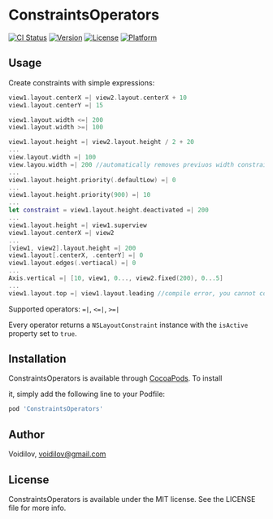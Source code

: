 # ConstraintsOperators 
[![CI Status](https://img.shields.io/travis/Voidilov/ConstraintsOperators.svg?style=flat)](https://cocoapods.org/pods/ConstraintsOperators)
[![Version](https://img.shields.io/cocoapods/v/ConstraintsOperators.svg?style=flat)](https://cocoapods.org/pods/ConstraintsOperators)
[![License](https://img.shields.io/cocoapods/l/ConstraintsOperators.svg?style=flat)](https://cocoapods.org/pods/ConstraintsOperators)
[![Platform](https://img.shields.io/cocoapods/p/ConstraintsOperators.svg?style=flat)](https://cocoapods.org/pods/ConstraintsOperators)

## Usage

Сreate constraints with simple expressions:

```swift
view1.layout.centerX =| view2.layout.centerX + 10
view1.layout.centerY =| 15

view1.layout.width <=| 200
view1.layout.width >=| 100

view1.layout.height =| view2.layout.height / 2 + 20
...
view.layout.width =| 100
view.layou.width =| 200 //automatically removes previuos width constraint
...
view1.layout.height.priority(.defaultLow) =| 0
...
view1.layout.height.priority(900) =| 10
...
let constraint = view1.layout.height.deactivated =| 200
...
view1.layout.height =| view1.superview
view1.layout.centerX =| view2
...
[view1, view2].layout.height =| 200
view1.layout[.centerX, .centerY] =| 0
view1.layout.edges(.vertiacal) =| 0
...
Axis.vertical =| [10, view1, 0..., view2.fixed(200), 0...5]
...
view1.layout.top =| view1.layout.leading //compile error, you cannot combine incompatible attributes
```

Supported operators: `=|`, `<=|`, `>=|`

Every operator returns a `NSLayoutConstraint` instance with the `isActive` property set to `true`.

## Installation

ConstraintsOperators is available through [CocoaPods](https://cocoapods.org). To install

it, simply add the following line to your Podfile:

```ruby
pod 'ConstraintsOperators'
```

## Author

Voidilov, voidilov@gmail.com

## License

ConstraintsOperators is available under the MIT license. See the LICENSE file for more info.
